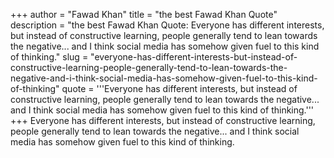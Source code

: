 +++
author = "Fawad Khan"
title = "the best Fawad Khan Quote"
description = "the best Fawad Khan Quote: Everyone has different interests, but instead of constructive learning, people generally tend to lean towards the negative... and I think social media has somehow given fuel to this kind of thinking."
slug = "everyone-has-different-interests-but-instead-of-constructive-learning-people-generally-tend-to-lean-towards-the-negative-and-i-think-social-media-has-somehow-given-fuel-to-this-kind-of-thinking"
quote = '''Everyone has different interests, but instead of constructive learning, people generally tend to lean towards the negative... and I think social media has somehow given fuel to this kind of thinking.'''
+++
Everyone has different interests, but instead of constructive learning, people generally tend to lean towards the negative... and I think social media has somehow given fuel to this kind of thinking.
